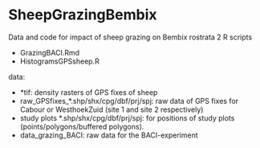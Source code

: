 # SheepGrazingBembix

Data and code for impact of sheep grazing on Bembix rostrata
2 R scripts
- GrazingBACI.Rmd
- HistogramsGPSsheep.R

data:
- *tif: density rasters of GPS fixes of sheep
- raw_GPSfixes_*.shp/shx/cpg/dbf/prj/spj: raw data of GPS fixes for Cabour or WesthoekZuid (site 1 and site 2 respectively)
- study plots *.shp/shx/cpg/dbf/prj/spj: for positions of study plots (points/polygons/buffered polygons).
- data_grazing_BACI: raw data for the BACI-experiment

